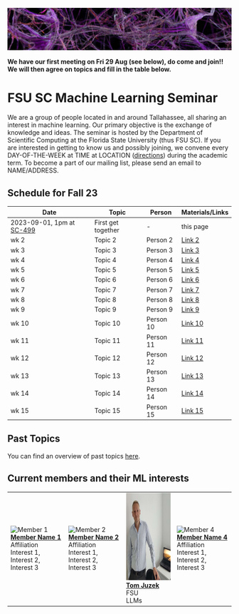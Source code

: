 ![Inspiring_banner](inspiring_banner2.jpg)

**We have our first meeting on Fri 29 Aug (see below), do come and join!! We will then agree on topics and fill in the table below.**

# FSU SC Machine Learning Seminar

We are a group of people located in and around Tallahassee, all sharing an interest in machine learning. Our primary objective is the exchange of knowledge and ideas. The seminar is hosted by the Department of Scientific Computing at the Florida State University (thus FSU SC). If you are interested in getting to know us and possibly joining, we convene every DAY-OF-THE-WEEK at TIME at LOCATION ([directions](https://goo.gl/maps/BJLxE3Q7H1MTBqMu6)) during the academic term. To become a part of our mailing list, please send an email to NAME/ADDRESS.

## Schedule for Fall 23

| Date       | Topic        | Person | Materials/Links |
|------------|--------------|--------|-----------------|
| 2023-09-01, 1pm at [SC-499](https://goo.gl/maps/BJLxE3Q7H1MTBqMu6) | First get together | - | this page |
| wk 2 | Topic 2      | Person 2 | [Link 2](#) |
| wk 3    | Topic 3      | Person 3 | [Link 3](#) |
| wk 4    | Topic 4      | Person 4 | [Link 4](#) |
| wk 5    | Topic 5      | Person 5 | [Link 5](#) |
| wk 6    | Topic 6      | Person 6 | [Link 6](#) |
| wk 7    | Topic 7      | Person 7 | [Link 7](#) |
| wk 8    | Topic 8      | Person 8 | [Link 8](#) |
| wk 9    | Topic 9      | Person 9 | [Link 9](#) |
| wk 10    | Topic 10      | Person 10 | [Link 10](#) |
| wk 11    | Topic 11      | Person 11 | [Link 11](#) |
| wk 12    | Topic 12      | Person 12 | [Link 12](#) |
| wk 13    | Topic 13      | Person 13 | [Link 13](#) |
| wk 14    | Topic 14      | Person 14 | [Link 14](#) |
| wk 15    | Topic 15      | Person 15 | [Link 15](#) |

## Past Topics

You can find an overview of past topics [here](#). 

## Current members and their ML interests

|            |            |            |            |
|------------|------------|------------|------------|
| ![Member 1](member1.jpg) <br /> [**Member Name 1**](#) <br /> Affiliation <br /> Interest 1, Interest 2, Interest 3 | ![Member 2](member2.jpg) <br /> [**Member Name 2**](#) <br /> Affiliation <br /> Interest 1, Interest 2, Interest 3 | <img src="member_jpgs/tjuzek2.jpg" alt="tjuzek.jpg" width="196" height="196"> <br /> [**Tom Juzek**](https://modlang.fsu.edu/person/tom-juzek) <br /> FSU <br /> LLMs | ![Member 4](member4.jpg) <br /> [**Member Name 4**](#) <br /> Affiliation <br /> Interest 1, Interest 2, Interest 3 |




